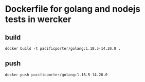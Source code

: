 # Dockerfile for golang and nodejs tests in wercker

## build

```
docker build -t pacificporter/golang:1.18.5-14.20.0 .
```

## push

```
docker push pacificporter/golang:1.18.5-14.20.0
```
